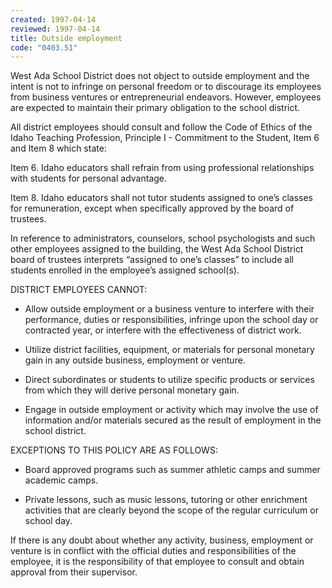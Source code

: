 ```yaml
---
created: 1997-04-14
reviewed: 1997-04-14
title: Outside employment
code: "0403.51"
---
```


West Ada School District does not object to outside employment and the intent is not to infringe on personal freedom or to discourage its employees from business ventures or entrepreneurial endeavors. However, employees are expected to maintain their primary obligation to the school district.

All district employees should consult and follow the Code of Ethics of the Idaho Teaching Profession, Principle I - Commitment to the Student, Item 6 and Item 8 which state:

Item 6. Idaho educators shall refrain from using professional relationships with students for personal advantage.

Item 8. Idaho educators shall not tutor students assigned to one’s classes for remuneration, except when specifically approved by the board of trustees.

In reference to administrators, counselors, school psychologists and such other employees assigned to the building, the West Ada School District board of trustees interprets “assigned to one’s classes” to include all students enrolled in the employee’s assigned school(s).

DISTRICT EMPLOYEES CANNOT:

- Allow outside employment or a business venture to interfere with their performance, duties or responsibilities, infringe upon the school day or contracted year, or interfere with the effectiveness of district work.

- Utilize district facilities, equipment, or materials for personal monetary gain in any outside business, employment or venture.

- Direct subordinates or students to utilize specific products or services from which they will derive personal monetary gain.

- Engage in outside employment or activity which may involve the use of information and/or materials secured as the result of employment in the school district.

EXCEPTIONS TO THIS POLICY ARE AS FOLLOWS:

- Board approved programs such as summer athletic camps and summer academic camps.

- Private lessons, such as music lessons, tutoring or other enrichment activities that are clearly beyond the scope of the regular curriculum or school day.

If there is any doubt about whether any activity, business, employment or venture is in conflict with the official duties and responsibilities of the employee, it is the responsibility of that employee to consult and obtain approval from their supervisor.

